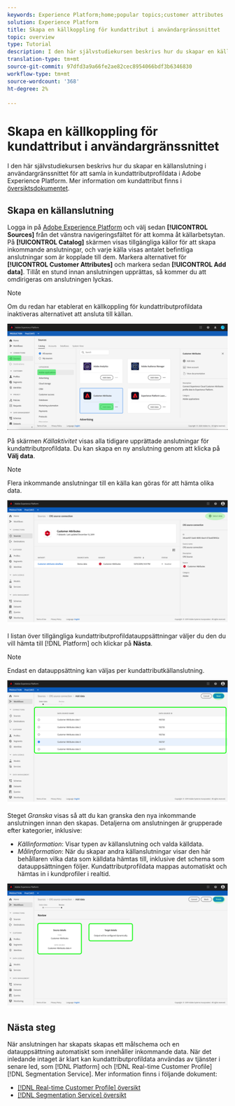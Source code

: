 ```yaml
---
keywords: Experience Platform;home;popular topics;customer attributes
solution: Experience Platform
title: Skapa en källkoppling för kundattribut i användargränssnittet
topic: overview
type: Tutorial
description: I den här självstudiekursen beskrivs hur du skapar en källanslutning i användargränssnittet för att samla in kundattributprofildata i Adobe Experience Platform.
translation-type: tm+mt
source-git-commit: 97dfd3a9a66fe2ae82cec8954066bdf3b6346830
workflow-type: tm+mt
source-wordcount: '368'
ht-degree: 2%

---
```



# Skapa en källkoppling för kundattribut i användargränssnittet

I den här självstudiekursen beskrivs hur du skapar en källanslutning i användargränssnittet för att samla in kundattributprofildata i Adobe Experience Platform. Mer information om kundattribut finns i [översiktsdokumentet](https://docs.adobe.com/content/help/sv-SE/core-services/interface/customer-attributes/attributes.html).

## Skapa en källanslutning

Logga in på [Adobe Experience Platform](https://platform.adobe.com) och välj sedan **[!UICONTROL Sources]** från det vänstra navigeringsfältet för att komma åt källarbetsytan. På **[!UICONTROL Catalog]** skärmen visas tillgängliga källor för att skapa inkommande anslutningar, och varje källa visas antalet befintliga anslutningar som är kopplade till dem. Markera alternativet för **[!UICONTROL Customer Attributes]** och markera sedan **[!UICONTROL Add data]**. Tillåt en stund innan anslutningen upprättas, så kommer du att omdirigeras om anslutningen lyckas.

>[!NOTE]
>
>Om du redan har etablerat en källkoppling för kundattributprofildata inaktiveras alternativet att ansluta till källan.

![](../../../../images/tutorials/create/customer-attributes/catalog.png)

På skärmen *Källaktivitet* visas alla tidigare upprättade anslutningar för kundattributprofildata. Du kan skapa en ny anslutning genom att klicka på **Välj data**.

>[!NOTE]
>
>Flera inkommande anslutningar till en källa kan göras för att hämta olika data.

![](../../../../images/tutorials/create/customer-attributes/source_activity.png)

I listan över tillgängliga kundattributprofildatauppsättningar väljer du den du vill hämta till [!DNL Platform] och klickar på **Nästa**.

>[!NOTE]
>
>Endast en datauppsättning kan väljas per kundattributkällanslutning.

![](../../../../images/tutorials/create/customer-attributes/select_data.png)

Steget *Granska* visas så att du kan granska den nya inkommande anslutningen innan den skapas. Detaljerna om anslutningen är grupperade efter kategorier, inklusive:

* *Källinformation*: Visar typen av källanslutning och valda källdata.
* *Målinformation*: När du skapar andra källanslutningar visar den här behållaren vilka data som källdata hämtas till, inklusive det schema som datauppsättningen följer. Kundattributprofildata mappas automatiskt och hämtas in i kundprofiler i realtid.

![](../../../../images/tutorials/create/customer-attributes/review.png)

## Nästa steg

När anslutningen har skapats skapas ett målschema och en datauppsättning automatiskt som innehåller inkommande data. När det inledande intaget är klart kan kundattributprofildata användas av tjänster i senare led, som [!DNL Platform] och [!DNL Real-time Customer Profile] [!DNL Segmentation Service]. Mer information finns i följande dokument:

* [[!DNL Real-time Customer Profile] översikt](../../../../../profile/home.md)
* [[!DNL Segmentation Service] översikt](../../../../../segmentation/home.md)
